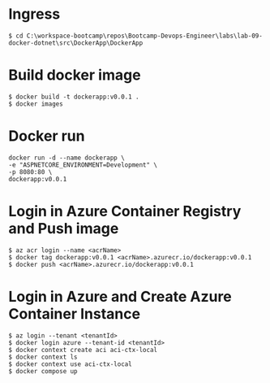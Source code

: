 ﻿# Ingress
```shell 
$ cd C:\workspace-bootcamp\repos\Bootcamp-Devops-Engineer\labs\lab-09-docker-dotnet\src\DockerApp\DockerApp
```

# Build docker image
```shell
$ docker build -t dockerapp:v0.0.1 .
$ docker images
```

# Docker run
```shell
docker run -d --name dockerapp \
-e "ASPNETCORE_ENVIRONMENT=Development" \
-p 8080:80 \
dockerapp:v0.0.1
```

# Login in Azure Container Registry and Push image
```shell
$ az acr login --name <acrName>
$ docker tag dockerapp:v0.0.1 <acrName>.azurecr.io/dockerapp:v0.0.1
$ docker push <acrName>.azurecr.io/dockerapp:v0.0.1
```

# Login in Azure and Create Azure Container Instance
```shell
$ az login --tenant <tenantId>
$ docker login azure --tenant-id <tenantId>
$ docker context create aci aci-ctx-local
$ docker context ls
$ docker context use aci-ctx-local
$ docker compose up
```
